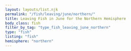 ```yaml
---
layout: layouts/list.njk
permalink: "/fish/leaving/june/northern/"
title: Leaving Fish in June for the Northern Hemisphere
body_class: fish
filter_by_tag: "type_fish_leaving_june_northern"
type: "fish"
listing: "fish"
hemisphere: "northern"
---
```

